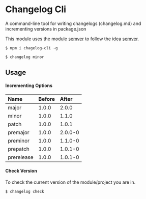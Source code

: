 # Changelog Cli

A command-line tool for writing changelogs (changelog.md) and incrementing versions in package.json

This module uses the module [semver](https://www.npmjs.com/package/semver) to follow the idea [semver](http://semver.org/).

```
$ npm i chagelog-cli -g

$ changelog minor
```

## Usage

#### Incrementing Options
| Name       | Before | After   |
|:-----------|:-------|:--------|
| major      | 1.0.0  | 2.0.0   |
| minor      | 1.0.0  | 1.1.0   |
| patch      | 1.0.0  | 1.0.1   |
| premajor   | 1.0.0  | 2.0.0-0 |
| preminor   | 1.0.0  | 1.1.0-0 |
| prepatch   | 1.0.0  | 1.0.1-0 |
| prerelease | 1.0.0  | 1.0.1-0 |

#### Check Version
To check the current version of the module/project you are in.

```
$ changelog check
```
